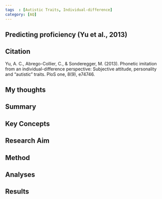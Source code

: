```yaml
---
tags  : [Autistic Traits, Individual-difference]
category: [AQ]
---
```

## Predicting proficiency (Yu et al., 2013)

## Citation 
Yu, A. C., Abrego-Collier, C., & Sonderegger, M. (2013). Phonetic imitation from an individual-difference perspective: Subjective attitude, personality and “autistic” traits. PloS one, 8(9), e74746.

## My thoughts

## Summary 

##  Key Concepts

## Research Aim

## Method

## Analyses

## Results
